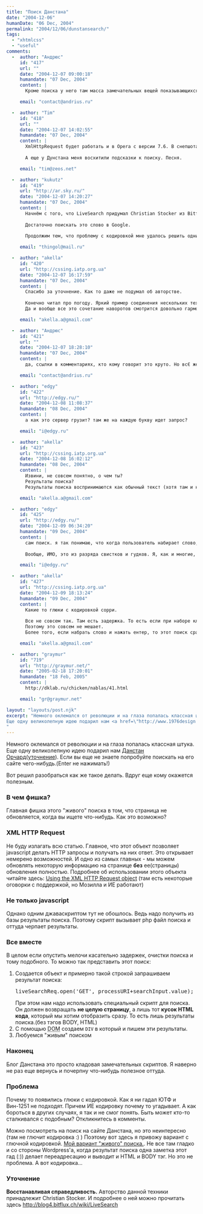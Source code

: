 ```yaml
---
title: "Поиск Данстана"
date: "2004-12-06"
humanDate: "06 Dec, 2004"
permalink: "2004/12/06/dunstansearch/"
tags: 
  - "xhtmlcss"
  - "useful"
comments: 
  -  author: "Андрюс"
     id: "417"
     url: ""
     date: "2004-12-07 09:00:18"
     humandate: "07 Dec, 2004"
     content: | 
       Кроме поиска у него там масса замечательных вещей показывающихся в слоях без перезагрузки. Вот это меню, например: nv|bm|br*. Ну, а "Panorama information" это вообще нечто! Ты читал как это работает?

     email: "contact@andrius.ru"

  -  author: "Tim"
     id: "418"
     url: ""
     date: "2004-12-07 14:02:55"
     humandate: "07 Dec, 2004"
     content: | 
       XmlHttpRequest будет работать и в Opera с версии 7.6. В снепшотах уже работает. 
       
       А еще у Дунстана меня восхитили подсказки к поиску. Песня.

     email: "tim@zeos.net"

  -  author: "kukutz"
     id: "419"
     url: "http://ar.sky.ru/"
     date: "2004-12-07 14:20:27"
     humandate: "07 Dec, 2004"
     content: | 
       Начнём с того, что LiveSearch придумал Christian Stocker из Bitflux.
       
       Достаточно поискать это слово в Google.
       
       Продолжим тем, что проблему с кодировкой мне удалось решить одним-единственным способом: передавать русские буквы закодированными. UUE, Base64, escape() - выбирайте сами.

     email: "thingol@mail.ru"

  -  author: "akella"
     id: "420"
     url: "http://cssing.iatp.org.ua"
     date: "2004-12-07 16:17:59"
     humandate: "07 Dec, 2004"
     content: | 
       Спасибо за уточнение. Как то даже не подумал об авторстве.
       
       Конечно читал про погоду. Яркий пример соединения нескольких технологий. А как вам комментарии на его блоге? Это даже не песня это просто хит.
       Да и вообще все это сочетание наворотов смотрится довольно гармонично.

     email: "akella.a@gmail.com"

  -  author: "Андрюс"
     id: "421"
     url: ""
     date: "2004-12-07 18:28:10"
     humandate: "07 Dec, 2004"
     content: | 
       да, ссылки в комментариях, кто кому говорит это круто. Но всЄ же по сравнению с коментариями Ливжурнала ничто не сравнится. К тому же какой-то он не добрый чувак, никому скриптов не даЄт. В вэбе обычно всЄ тяготеет к open source. Так быстрее всЄ развивается, люди развивают и дополняют идеи друг друга.

     email: "contact@andrius.ru"

  -  author: "edgy"
     id: "422"
     url: "http://edgy.ru/"
     date: "2004-12-08 11:08:37"
     humandate: "08 Dec, 2004"
     content: | 
       а как это сервер грузит? там же на каждую букву идет запрос?

     email: "i@edgy.ru"

  -  author: "akella"
     id: "423"
     url: "http://cssing.iatp.org.ua"
     date: "2004-12-08 16:02:12"
     humandate: "08 Dec, 2004"
     content: | 
       Извини, не совсем понятно, о чем ты?
       Результаты поиска?
       Результаты поиска воспринимаются как обычный текст (хотя там и намешаны тэги). После чего через innerHTML заменяют содержимое DIVa этим текcтом.

     email: "akella.a@gmail.com"

  -  author: "edgy"
     id: "425"
     url: "http://edgy.ru/"
     date: "2004-12-09 06:34:20"
     humandate: "09 Dec, 2004"
     content: | 
       сам поиск. я так понимаю, что когда пользователь набирает слово, скрипт при появлении каждой новой буквы отправляет запрос на поиск получившегося слова. то есть при поиске слова из 7 букв будет выполнено семь запросов к серверу, вместо одного при обычном поиске.
       
       Вообще, ИМО, это из разряда свистков и гудков. Я, как и многие, набираю слово целиком, и нажимаю Enter, а не печатаю букву по одной и не смотрю что будет.

     email: "i@edgy.ru"

  -  author: "akella"
     id: "427"
     url: "http://cssing.iatp.org.ua"
     date: "2004-12-09 18:13:24"
     humandate: "09 Dec, 2004"
     content: | 
       Какие то глюки с кодировкой сорри.
       
       Все не совсем так. Там есть задержка. То есть если при наборе ключевого слова вы сделаете перерыв более чем на 2 секунды, то запрос пойдет. Иначе нет. То есть такой вариант продуман.
       Поэтому это совсем не мешает. 
       Более того, если набрать слово и нажать ентер, то этот поиск сработает как и всегда.

     email: "akella.a@gmail.com"

  -  author: "graymur"
     id: "719"
     url: "http://graymur.net/"
     date: "2005-02-18 17:20:01"
     humandate: "18 Feb, 2005"
     content: | 
       http://dklab.ru/chicken/nablas/41.html

     email: "gr@graymur.net"

layout: "layouts/post.njk"
excerpt: "Немного оклемался от революции и на глаза попалась классная штука.
Еще одну великолепную идею подарил нам <a href=\"http://www.1976design.com/blog/\">Данстан Орчард</a>(<a href=\"#update\">уточнение</a>). Если вы еще не знаете попробуйте поискать на его сайте чего-нибудь.(Enter не нажимать!)
"
---
```


Немного оклемался от революции и на глаза попалась классная штука.
Еще одну великолепную идею подарил нам <a href="http://www.1976design.com/blog/">Данстан Орчард</a>(<a href="#update">уточнение</a>). Если вы еще не знаете попробуйте поискать на его сайте чего-нибудь.(Enter не нажимать!)
<!--more-->
Вот решил разобраться как же такое делать. Вдруг еще кому окажется полезным.
<h3>В чем фишка?</h3>
Главная фишка этого "живого" поиска в том, что страница не обновляется, когда вы ищете что-нибудь. Как это возможно?
<h3>XML HTTP Request</h3>
Не буду излагать всю статью. Главное, что этот объект позволяет javascript делать HTTP запросы и получать на них ответ. Это открывает немерено возможностей.  И одно из самых главных -  мы можем обновлять некоторую информацию на странице <strong>без</strong> ее(страницы) обновления полностью. Подробнее об использовании этого объекта читайте здесь:
<a href="http://jibbering.com/2002/4/httprequest.html">Using the XML HTTP Request object</a>
(там есть некоторые оговорки с поддержкой, но Мозилла и ИЕ работают)
<h3>Не только javascript</h3>
Однако одним джаваскриптом тут не обошлось. Ведь надо получить из базы результаты поиска.  Поэтому скрипт вызывает php файл поиска и оттуда черпает результаты.
<h3>Все вместе</h3>
В целом если опустить мелочи касательно задержек, очистки поиска и тому подобного. То можно так представить этот поиск:
<ol>
<li>Создается объект и примерно такой строкой запрашиваем результат поиска:
<pre>
liveSearchReq.open('GET', processURI+searchInput.value);
</pre>
При этом нам надо использовать специальный скрипт для поиска. Он должен возвращать <strong>не целую страницу</strong>, а лишь тот <strong>кусок HTML кода</strong>, который мы хотим отобразить сразу. То есть лишь результаты поиска.(без тэгов BODY, HTML)
</li>
<li>С помощью <abbr title="Document Object Model">DOM</abbr> создаем <code>DIV</code> в который и пишем эти результаты.</li>
<li>Любуемся "живым" поиском</li>
</ol>

<h3>Наконец</h3>
Блог Данстана это просто кладовая замечательных скриптов. Я наверно не раз еще вернусь и почерпну что-нибудь полезное оттуда.

<h3>Проблема</h3>
Почему то появились глюки с кодировкой. Как я ни гадал ЮТФ и Вин-1251 не подходят.
Причем ИЕ кодировку почему то угадывает.
А как бороться в других случаях, я так и не смог понять.
Быть может кто-то сталкивался с подобным? Откликнитесь в комменты.

Можно посмотреть на поиск на сайте Данстана, но это неинтересно (там не глючит кодировка :) ) Поэтому вот здесь я привожу вариант с глючной кодировкой.
<a href="http://cssing.iatp.org.ua/antry.php">Мой вариант "живого" поиска.</a>.
Не все там гладко и со стороны Wordpress'a, когда результат поиска одна заметка этот гад (:)) делает переадресацию и выводит и HTML и BODY тэг. Но это не проблема. А вот кодировка...
<h3 id="update">Уточнение</h3>

<strong>Восстанавливая справедливость.</strong>
Авторство данной техники принадлежит Christian Stocker.
И подробнее о ней можно прочитать здесь
<a href="http://blog4.bitflux.ch/wiki/LiveSearch" title="LiveSearch">http://blog4.bitflux.ch/wiki/LiveSearch</a>
